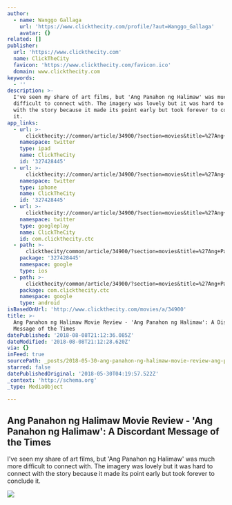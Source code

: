 ```yaml
---
author:
  - name: Wanggo Gallaga
    url: 'https://www.clickthecity.com/profile/?aut=Wanggo_Gallaga'
    avatar: {}
related: []
publisher:
  url: 'https://www.clickthecity.com'
  name: ClickTheCity
  favicon: 'https://www.clickthecity.com/favicon.ico'
  domain: www.clickthecity.com
keywords:
  - ''
description: >-
  I've seen my share of art films, but 'Ang Panahon ng Halimaw' was much more
  difficult to connect with. The imagery was lovely but it was hard to connect
  with the story because it made its point early but took forever to conclude
  it.
app_links:
  - url: >-
      clickthecity://common/article/34900/?section=movies&title=%27Ang+Panahon+ng+Halimaw%27%3A+A+Discordant+Message+of+the+Times
    namespace: twitter
    type: ipad
    name: ClickTheCity
    id: '327428445'
  - url: >-
      clickthecity://common/article/34900/?section=movies&title=%27Ang+Panahon+ng+Halimaw%27%3A+A+Discordant+Message+of+the+Times
    namespace: twitter
    type: iphone
    name: ClickTheCity
    id: '327428445'
  - url: >-
      clickthecity://common/article/34900/?section=movies&title=%27Ang+Panahon+ng+Halimaw%27%3A+A+Discordant+Message+of+the+Times
    namespace: twitter
    type: googleplay
    name: ClickTheCity
    id: com.clickthecity.ctc
  - path: >-
      clickthecity/common/article/34900/?section=movies&title=%27Ang+Panahon+ng+Halimaw%27%3A+A+Discordant+Message+of+the+Times
    package: '327428445'
    namespace: google
    type: ios
  - path: >-
      clickthecity/common/article/34900/?section=movies&title=%27Ang+Panahon+ng+Halimaw%27%3A+A+Discordant+Message+of+the+Times
    package: com.clickthecity.ctc
    namespace: google
    type: android
isBasedOnUrl: 'http://www.clickthecity.com/movies/a/34900'
title: >-
  Ang Panahon ng Halimaw Movie Review - 'Ang Panahon ng Halimaw': A Discordant
  Message of the Times
datePublished: '2018-08-08T21:12:36.085Z'
dateModified: '2018-08-08T21:12:28.620Z'
via: {}
inFeed: true
sourcePath: _posts/2018-05-30-ang-panahon-ng-halimaw-movie-review-ang-panahon-ng-halima.md
starred: false
datePublishedOriginal: '2018-05-30T04:19:57.522Z'
_context: 'http://schema.org'
_type: MediaObject

---
```

<article style=""><h1>Ang Panahon ng Halimaw Movie Review - 'Ang Panahon ng Halimaw': A Discordant Message of the Times</h1><p>I've seen my share of art films, but 'Ang Panahon ng Halimaw' was much more difficult to connect with. The imagery was lovely but it was hard to connect with the story because it made its point early but took forever to conclude it.</p><img src="https://cdn1.clickthecity.com/images/articles/600/34900.jpg" /></article>